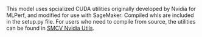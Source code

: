 This model uses spcialized CUDA utilities originally developed by Nvidia for MLPerf, and modified for use with SageMaker. Compiled whls are included in the setup.py file. For users who need to compile from source, the utilities can be found in [SMCV Nvidia Utils](https://github.com/aws/amazon-sagemakercv-utils-nvidia). 